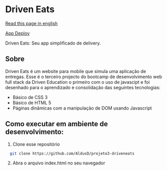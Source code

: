 # Driven Eats

[Read this page in english](https://github.com/AldusD/projeto3-driveneats/blob/main/README.md)

[App Deploy](https://driveneats-khaki.vercel.app/)

Driven Eats: Seu app simplificado de delivery. 

## Sobre

Driven Eats é um website para mobile que simula uma aplicação de entregas. Esse é o terceiro projecto do bootcamp de desenvolvimento web full stack da 
Driven Education o primeiro com o uso de javascipt e foi desenhado para o aprendizado e consolidação das seguintes tecnologias:

- Básico de CSS 3
- Básico de HTML 5
- Páginas dinâmicas com a manipulação de DOM usando Javascript

## Como executar em ambiente de desenvolvimento:

1. Clone esse repositório

```bash
  git clone https://github.com/AldusD/projeto3-driveneats
```

2. Abra o arquivo index.html no seu navegador 
